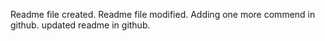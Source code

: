 Readme file created.
Readme file modified.
Adding one more commend in github.
updated readme in github.
